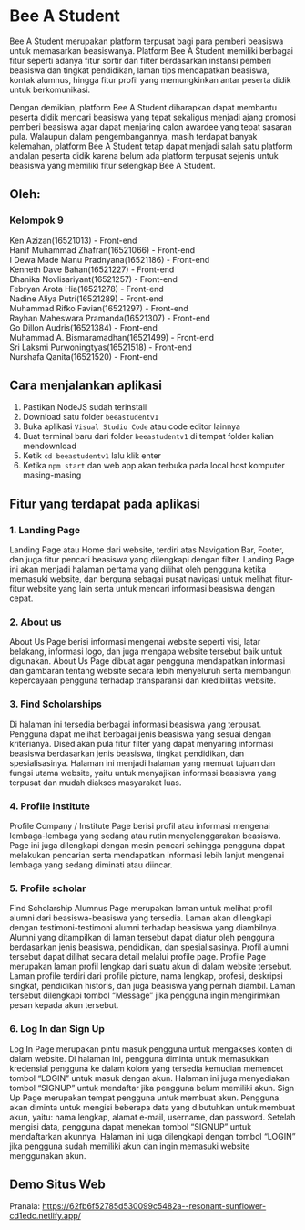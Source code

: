 # Bee A Student

Bee A Student merupakan platform terpusat bagi para pemberi beasiswa untuk memasarkan beasiswanya. Platform Bee A Student memiliki berbagai fitur seperti adanya fitur sortir dan filter berdasarkan instansi pemberi beasiswa dan tingkat pendidikan, laman tips mendapatkan beasiswa, kontak alumnus, hingga fitur profil yang memungkinkan antar peserta didik untuk berkomunikasi.

Dengan demikian, platform Bee A Student diharapkan dapat membantu peserta didik mencari beasiswa yang tepat sekaligus menjadi ajang promosi pemberi beasiswa agar dapat menjaring calon awardee yang tepat sasaran pula. Walaupun dalam pengembangannya, masih terdapat banyak kelemahan, platform Bee A Student tetap dapat menjadi salah satu platform andalan peserta didik karena belum ada platform terpusat sejenis untuk beasiswa yang memiliki fitur selengkap Bee A Student.


## Oleh:
### Kelompok 9 
Ken Azizan(16521013) - Front-end \
Hanif Muhammad Zhafran(16521066) - Front-end \
I Dewa Made Manu Pradnyana(16521186) - Front-end \
Kenneth Dave Bahan(16521227) - Front-end \
Dhanika Novlisariyant(16521257) - Front-end \
Febryan Arota Hia(16521278) - Front-end \
Nadine Aliya Putri(16521289) - Front-end \
Muhammad Rifko Favian(16521297) - Front-end \
Rayhan Maheswara Pramanda(16521307) - Front-end \
Go Dillon Audris(16521384) - Front-end \
Muhammad A. Bismaramadhan(16521499) - Front-end \
Sri Laksmi Purwoningtyas(16521518) - Front-end \
Nurshafa Qanita(16521520) - Front-end

## Cara menjalankan aplikasi
1. Pastikan NodeJS sudah terinstall
2. Download satu folder `beeastudentv1`
3. Buka aplikasi `Visual Studio Code` atau code editor lainnya
4. Buat terminal baru dari folder `beeastudentv1` di tempat folder kalian mendownload
5. Ketik `cd beeastudentv1` lalu klik enter
6. Ketika `npm start` dan web app akan terbuka pada local host komputer masing-masing

## Fitur yang terdapat pada aplikasi
### 1. Landing Page  
Landing Page atau Home dari website, terdiri atas Navigation Bar, Footer, dan juga fitur pencari beasiswa yang dilengkapi dengan filter. Landing Page ini akan menjadi halaman pertama   yang dilihat oleh pengguna ketika memasuki website, dan berguna sebagai pusat navigasi untuk melihat fitur-fitur website yang lain serta untuk mencari informasi beasiswa dengan cepat.

### 2. About us  
About Us Page berisi informasi mengenai website seperti visi, latar belakang, informasi logo,   dan juga mengapa website tersebut baik untuk digunakan. About Us Page dibuat agar pengguna  mendapatkan informasi dan gambaran tentang website secara lebih menyeluruh serta membangun  kepercayaan pengguna terhadap transparansi dan kredibilitas website.

### 3. Find Scholarships  
Di halaman ini tersedia berbagai informasi beasiswa yang terpusat. Pengguna dapat melihat   berbagai jenis beasiswa yang sesuai dengan kriterianya. Disediakan pula fitur filter yang dapat menyaring informasi beasiswa berdasarkan jenis beasiswa, tingkat pendidikan, dan    spesialisasinya. Halaman ini menjadi halaman yang memuat tujuan dan fungsi utama website, yaitu untuk menyajikan informasi beasiswa yang terpusat dan mudah diakses masyarakat luas.

### 4. Profile institute
Profile Company / Institute Page berisi profil atau informasi mengenai lembaga-lembaga yang sedang atau rutin menyelenggarakan beasiswa. Page ini juga dilengkapi dengan mesin pencari sehingga pengguna dapat melakukan pencarian serta mendapatkan informasi lebih lanjut mengenai lembaga yang sedang diminati atau diincar.

### 5. Profile scholar
Find Scholarship Alumnus Page merupakan laman untuk melihat profil alumni dari beasiswa-beasiswa yang tersedia. Laman akan dilengkapi dengan testimoni-testimoni alumni terhadap beasiswa yang diambilnya. Alumni yang ditampilkan di laman tersebut dapat diatur oleh pengguna berdasarkan jenis beasiswa, pendidikan, dan spesialisasinya. Profil alumni tersebut dapat dilihat secara detail melalui profile page.
Profile Page merupakan laman profil lengkap dari suatu akun di dalam website tersebut. Laman profile terdiri dari profile picture, nama lengkap, profesi, deskripsi singkat, pendidikan historis, dan juga beasiswa yang pernah diambil. Laman tersebut dilengkapi tombol “Message” jika pengguna ingin mengirimkan pesan kepada akun tersebut. 

### 6. Log In dan Sign Up
Log In Page merupakan pintu masuk pengguna untuk mengakses konten di dalam website. Di halaman ini, pengguna diminta untuk memasukkan kredensial pengguna ke dalam kolom yang tersedia kemudian memencet tombol “LOGIN” untuk masuk dengan akun. Halaman ini juga menyediakan tombol “SIGNUP” untuk mendaftar jika pengguna belum memiliki akun. 
Sign Up Page merupakan tempat pengguna untuk membuat akun. Pengguna akan diminta untuk mengisi beberapa data yang dibutuhkan untuk membuat akun, yaitu: nama lengkap, alamat e-mail, username, dan password. Setelah mengisi data, pengguna dapat menekan tombol “SIGNUP” untuk mendaftarkan akunnya. Halaman ini juga dilengkapi dengan tombol “LOGIN” jika pengguna sudah memiliki akun dan ingin memasuki website menggunakan akun.

## Demo Situs Web
Pranala: https://62fb6f52785d530099c5482a--resonant-sunflower-cd1edc.netlify.app/
